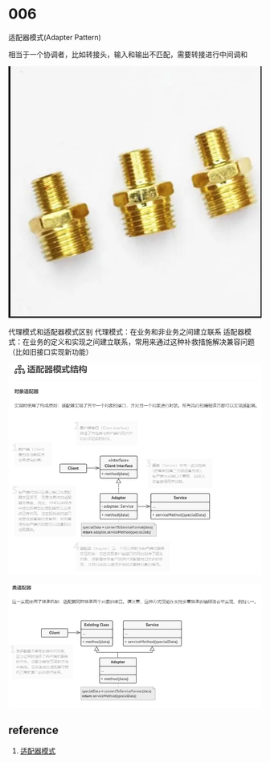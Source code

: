 # 006
适配器模式(Adapter Pattern)

相当于一个协调者，比如转接头，输入和输出不匹配，需要转接进行中间调和

![adapter](image/adapter.png)

代理模式和适配器模式区别
代理模式：在业务和非业务之间建立联系
适配器模式：在业务的定义和实现之间建立联系，常用来通过这种补救措施解决兼容问题（比如旧接口实现新功能）



![object](image/object.png)





![class](image/class.png)

## reference

1. [适配器模式](https://refactoringguru.cn/design-patterns/adapter)